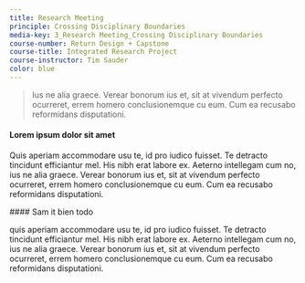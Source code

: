 ```yaml
---
title: Research Meeting
principle: Crossing Disciplinary Boundaries
media-key: 3_Research Meeting_Crossing Disciplinary Boundaries
course-number: Return Design + Capstone
course-title: Integrated Research Project
course-instructor: Tim Sauder
color: blue
---
```

>Ius ne alia graece. Verear bonorum ius et, sit at vivendum perfecto ocurreret, errem homero conclusionemque cu eum. Cum ea recusabo reformidans disputationi.

#### Lorem ipsum dolor sit amet 
<p>Quis aperiam accommodare usu te, id pro iudico fuisset. Te detracto tincidunt efficiantur mel. His nibh erat labore ex. Aeterno intellegam cum no, ius ne alia graece. Verear bonorum ius et, sit at vivendum perfecto ocurreret, errem homero conclusionemque cu eum. Cum ea recusabo reformidans disputationi.</p>
#### Sam it bien todo
<p>quis aperiam accommodare usu te, id pro iudico fuisset. Te detracto tincidunt efficiantur mel. His nibh erat labore ex. Aeterno intellegam cum no, ius ne alia graece. Verear bonorum ius et, sit at vivendum perfecto ocurreret, errem homero conclusionemque cu eum. Cum ea recusabo reformidans disputationi.</p>
